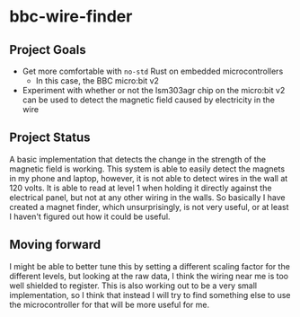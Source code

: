 # bbc-wire-finder

## Project Goals

- Get more comfortable with `no-std` Rust on embedded microcontrollers
    - In this case, the BBC micro:bit v2
- Experiment with whether or not the lsm303agr chip on the micro:bit v2 can be used to detect the magnetic field caused
  by electricity in the wire

## Project Status

A basic implementation that detects the change in the strength of the magnetic field is working.
This system is able to easily detect the magnets in my phone and laptop, however, it is not able to detect wires in the
wall at 120 volts. It is able to read at level 1 when holding it directly against the electrical panel, but not at any
other wiring in the walls. So basically I have created a magnet finder, which unsurprisingly, is not very useful, or at
least I haven't figured out how it could be useful.

## Moving forward

I might be able to better tune this by setting a different scaling factor for the different levels, but looking at the
raw data, I think the wiring near me is too well shielded to register. This is also working out to be a very small
implementation, so I think that instead I will try to find something else to use the microcontroller for that will be
more
useful for me.

